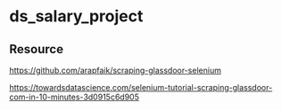 # ds_salary_project

## Resource
https://github.com/arapfaik/scraping-glassdoor-selenium

https://towardsdatascience.com/selenium-tutorial-scraping-glassdoor-com-in-10-minutes-3d0915c6d905
